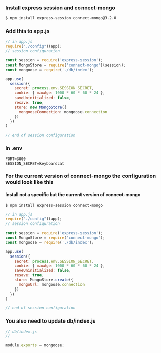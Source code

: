 ### Install express session and connect-mongo
```bash
$ npm install express-session connect-mongo@3.2.0
```

### Add this to app.js
```js
// in app.js
require("./config")(app);
// session configuration

const session = require('express-session');
const MongoStore = require('connect-mongo')(session);
const mongoose = require('./db/index');

app.use(
  session({
    secret: process.env.SESSION_SECRET,
    cookie: { maxAge: 1000 * 60 * 60 * 24 },
    saveUninitialized: false,
    resave: true,
    store: new MongoStore({
      mongooseConnection: mongoose.connection
    })
  })
)

// end of session configuration
```

### In .env
```
PORT=3000
SESSION_SECRET=keyboardcat
```

### For the current version of connect-mongo the configuration would look like this

#### Install not a specific but the current version of connect-mongo

```bash
$ npm install express-session connect-mongo
```

```js
// in app.js
require("./config")(app);
// session configuration

const session = require('express-session');
const MongoStore = require('connect-mongo');
const mongoose = require('./db/index');

app.use(
  session({
    secret: process.env.SESSION_SECRET,
    cookie: { maxAge: 1000 * 60 * 60 * 24 },
    saveUninitialized: false,
    resave: true,
    store: MongoStore.create({
      mongoUrl: mongoose.connection
    })
  })
)

// end of session configuration
```

### You also need to update db/index.js

```js
// db/index.js
// 

module.exports = mongoose;
```